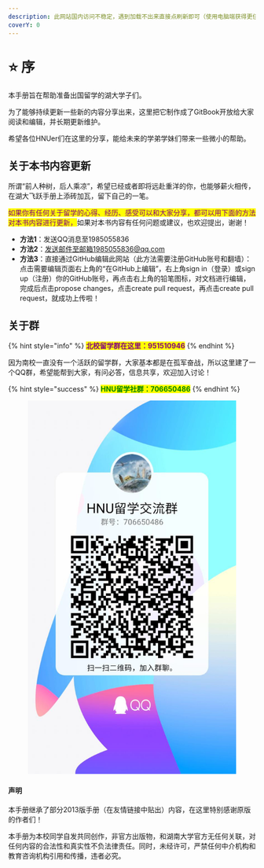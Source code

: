 ```yaml
---
description: 此网站国内访问不稳定，遇到加载不出来直接点刷新即可（使用电脑端获得更佳体验）
coverY: 0
---
```


# ⭐ 序

本手册旨在帮助准备出国留学的湖大学子们。

为了能够持续更新一些新的内容分享出来，这里把它制作成了GitBook开放给大家阅读和编辑，并长期更新维护。

希望各位HNUer们在这里的分享，能给未来的学弟学妹们带来一些微小的帮助。

## 关于本书内容更新

所谓“前人种树，后人乘凉”，希望已经或者即将远赴重洋的你，也能够薪火相传，在湖大飞跃手册上添砖加瓦，留下自己的一笔。

<mark style="color:purple;">如果你有任何关于留学的心得、经历、感受可以和大家分享，都可以用下面的方法对本书内容进行更新，</mark>如果对本书内容有任何问题或建议，也欢迎提出，谢谢！

* **方法1**：发送QQ消息至1985055836
* **方法2**：发送邮件至邮箱1985055836@qq.com
* **方法3**：直接通过GitHub编辑此网站（此方法需要注册GitHub账号和翻墙）：点击需要编辑页面右上角的“在GitHub上编辑”，右上角sign in（登录）或sign up（注册）你的GitHub账号，再点击右上角的铅笔图标，对文档进行编辑，完成后点击propose changes，点击create pull request，再点击create pull request，就成功上传啦！

## 关于群

{% hint style="info" %}
<mark style="color:purple;">**北校留学群在这里：951510946**</mark>
{% endhint %}

因为南校一直没有一个活跃的留学群，大家基本都是在孤军奋战，所以这里建了一个QQ群，希望能帮到大家，有问必答，信息共享，欢迎加入讨论！

{% hint style="success" %}
<mark style="color:green;">**HNU留学社群：706650486**</mark>
{% endhint %}

<figure><img src=".gitbook/assets/QQ图片20221219225246 (1).jpg" alt=""><figcaption></figcaption></figure>

####

#### 声明

本手册继承了部分2013版手册（在友情链接中贴出）内容，在这里特别感谢原版的作者们！

本手册为本校同学自发共同创作，非官方出版物，和湖南大学官方无任何关联，对任何内容的合法性和真实性不负法律责任。同时，未经许可，严禁任何中介机构和教育咨询机构引用和传播，违者必究。
